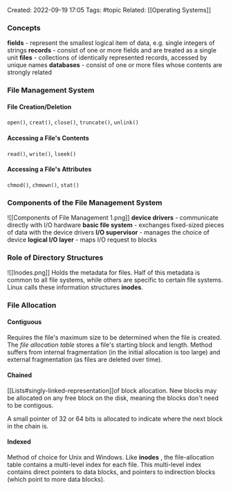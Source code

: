 Created: 2022-09-19 17:05
Tags: #topic
Related: [[Operating Systems]]

### Concepts
**fields** - represent the smallest logical item of data, e.g. single integers of strings
**records** - consist of one or more fields and are treated as a single unit
**files** - collections of identically represented records, accessed by unique names
**databases** - consist of one or more files whose contents are strongly related

### File Management System
#### File Creation/Deletion
`open()`, `creat()`, `close()`, `truncate()`, `unlink()`

#### Accessing a File's Contents
`read()`, `write()`, `lseek()`

#### Accessing a File's Attributes
`chmod()`, `chmown()`, `stat()`

### Components of the File Management System
![[Components of File Management 1.png]]
**device drivers** - communicate directly with I/O hardware
**basic file system** - exchanges fixed-sized pieces of data with the device drivers
**I/O supervisor** - manages the choice of device
**logical I/O layer** - maps I/O request to blocks

### Role of Directory Structures
![[Inodes.png]]
Holds the metadata for files. Half of this metadata is common to all file systems, while others are specific to certain file systems. Linux calls these information structures **inodes**.

### File Allocation
#### Contiguous
Requires the file's maximum size to be determined when the file is created.
The *file allocation table* stores a file's starting block and length.
Method suffers from internal fragmentation (in the initial allocation is too large) and external fragmentation (as files are deleted over time).

#### Chained
[[Lists#singly-linked-representation]]of block allocation. New blocks may be allocated on any free block on the disk, meaning the blocks don't need to be contigous.

A small pointer of 32 or 64 bits is allocated to indicate where the next block in the chain is.

#### Indexed
Method of choice for Unix and Windows. Like **inodes** , the file-allocation table contains a multi-level index for each file.
This multi-level index contains direct pointers to data blocks, and pointers to indirection blocks (which point to more data blocks).
